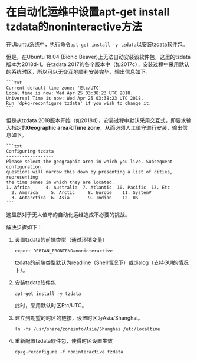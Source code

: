 # 在自动化运维中设置apt-get install tzdata的noninteractive方法

在Ubuntu系统中，执行命令`apt-get install -y tzdata`以安装tzdata软件包。

但是，在Ubuntu 18.04 (Bionic Beaver)上无法自动安装该软件包，这里的tzdata版本为2018d-1。在tzdata 2017的各个版本中（如2017c），安装过程中采用默认的系统时区，所以可以无交互地顺利安装完毕，输出信息如下。

    ```txt
    Current default time zone: 'Etc/UTC'
    Local time is now: Wed Apr 25 03:38:23 UTC 2018.
    Universal Time is now: Wed Apr 25 03:38:23 UTC 2018.
    Run 'dpkg-reconfigure tzdata' if you wish to change it.
    ```

但是从tzdata 2018版本开始（如2018d），安装过程中默认采用交互式，即要求输入指定的**Geographic area**和**Time zone**，从而必须人工值守进行安装，输出信息如下。

    ```txt
    Configuring tzdata
    ------------------
    Please select the geographic area in which you live. Subsequent configuration
    questions will narrow this down by presenting a list of cities, representing
    the time zones in which they are located.
    1. Africa      4. Australia  7. Atlantic  10. Pacific  13. Etc
      2. America     5. Arctic     8. Europe    11. SystemV
      3. Antarctica  6. Asia       9. Indian    12. US
    ```

这显然对于无人值守的自动化运维造成不必要的挑战。

解决步骤如下：

1. 设置tzdata的前端类型（通过环境变量）
    ```shell
    export DEBIAN_FRONTEND=noninteractive
    ```
    tzdata的前端类型默认为readline（Shell情况下）或dialog（支持GUI的情况下）。

2. 安装tzdata软件包

    ```shell
    apt-get install -y tzdata
    ```

    此时，采用默认时区Etc/UTC。

3. 建立到期望的时区的链接，设置时区为Asia/Shanghai。
    ```shell
    ln -fs /usr/share/zoneinfo/Asia/Shanghai /etc/localtime
    ```
    
4. 重新配置tzdata软件包，使得时区设置生效
    ```shell
    dpkg-reconfigure -f noninteractive tzdata
    ```